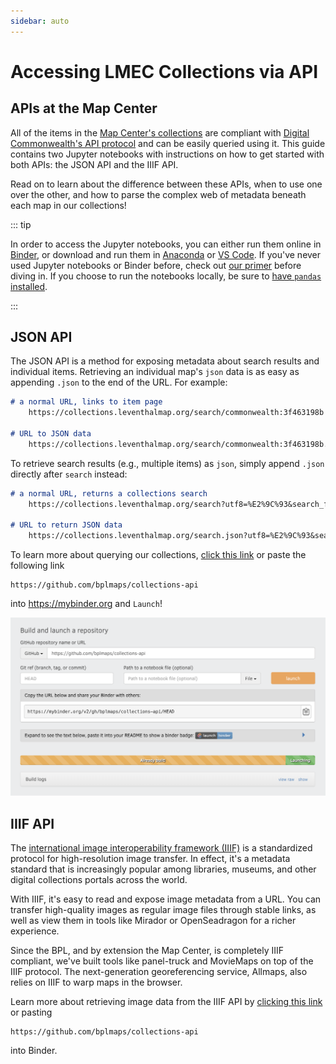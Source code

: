 ```yaml
---
sidebar: auto
---
```


# Accessing LMEC Collections via API

## APIs at the Map Center

All of the items in the [Map Center's collections](https://collections.leventhalmap.org) are compliant with [Digital Commonwealth's API protocol](https://www.digitalcommonwealth.org/api) and can be easily queried using it. This guide contains two Jupyter notebooks with instructions on how to get started with both APIs: the JSON API and the IIIF API.

Read on to learn about the difference between these APIs, when to use one over the other, and how to parse the complex web of metadata beneath each map in our collections!

::: tip

In order to access the Jupyter notebooks, you can either run them online in [Binder](https://mybinder.org), or download and run them in [Anaconda](https://www.anaconda.com/) or [VS Code](https://code.visualstudio.com/download). If you've never used Jupyter notebooks or Binder before, check out [our primer](./jupyter-mybinder.md) before diving in. If you choose to run the notebooks locally, be sure to [have `pandas` installed](https://pandas.pydata.org/docs/getting_started/install.html).

:::

## JSON API

The JSON API is a method for exposing metadata about search results and individual items. Retrieving an individual map's `json` data is as easy as appending `.json` to the end of the URL. For example:

```markdown
# a normal URL, links to item page
    https://collections.leventhalmap.org/search/commonwealth:3f463198b

# URL to JSON data
    https://collections.leventhalmap.org/search/commonwealth:3f463198b.json
```

To retrieve search results (e.g., multiple items) as `json`, simply append `.json` directly after `search` instead:

```markdown
# a normal URL, returns a collections search
    https://collections.leventhalmap.org/search?utf8=%E2%9C%93&search_field=all_fields&q=dorchester&search_field=all_fields

# URL to return JSON data
    https://collections.leventhalmap.org/search.json?utf8=%E2%9C%93&search_field=all_fields&q=dorchester&search_field=all_fields
```

To learn more about querying our collections, [click this link](https://hub-binder.mybinder.ovh/user/bplmaps-collections-api-0b489kuw/doc/tree/01_json-api.ipynb) or paste the following link

    https://github.com/bplmaps/collections-api
    
into <https://mybinder.org> and `Launch`!

![ipynb](./media/ipynb-loading.png)

## IIIF API

The [international image interoperability framework (IIIF)](https://iiif.io/) is a standardized protocol for high-resolution image transfer. In effect, it's a metadata standard that is increasingly popular among libraries, museums, and other digital collections portals across the world.

With IIIF, it's easy to read and expose image metadata from a URL. You can transfer high-quality images as regular image files through stable links, as well as view them in tools like Mirador or OpenSeadragon for a richer experience.

Since the BPL, and by extension the Map Center, is completely IIIF compliant, we've built tools like panel-truck and MovieMaps on top of the IIIF protocol. The next-generation georeferencing service, Allmaps, also relies on IIIF to warp maps in the browser.

Learn more about retrieving image data from the IIIF API by [clicking this link](https://hub-binder.mybinder.ovh/user/bplmaps-collections-api-0b489kuw/doc/tree/02_iiif-api.ipynb) or pasting

    https://github.com/bplmaps/collections-api

into Binder.

